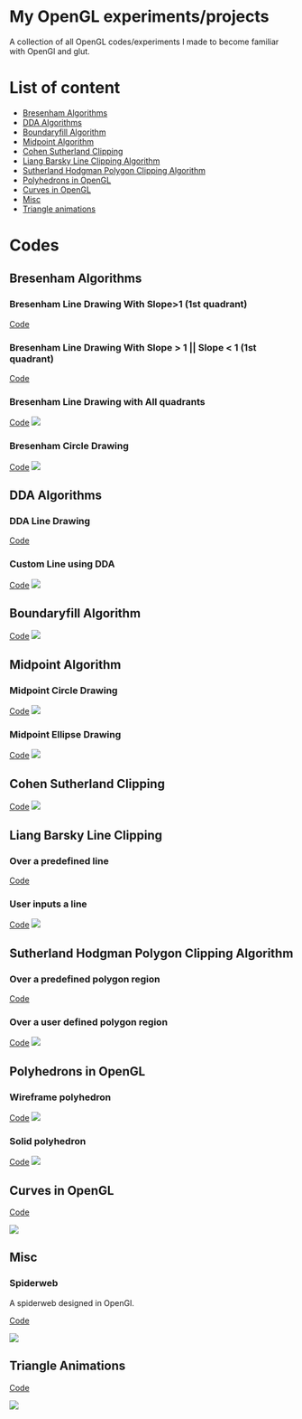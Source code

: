# My OpenGL experiments/projects
A collection of all OpenGL codes/experiments I made to become familiar with OpenGl and glut.

# List of content
- [Bresenham Algorithms](#bresenham-algorithms)
- [DDA Algorithms](#dda-algorithms)
- [Boundaryfill Algorithm](#boundaryfill-algorithm)
- [Midpoint Algorithm](#midpoint-algorithm)
- [Cohen Sutherland Clipping](#cohen-sutherland-clipping)
- [Liang Barsky Line Clipping Algorithm](#liang-barsky-line-clipping)
- [Sutherland Hodgman Polygon Clipping Algorithm](#sutherland-hodgman-polygon-clipping-algorithm)
- [Polyhedrons in OpenGL](#polyhedrons-in-opengl)
- [Curves in OpenGL](#curves-in-opengl)
- [Misc](#misc)
- [Triangle animations](#triangle-animations)

# Codes

## Bresenham Algorithms

### Bresenham Line Drawing With Slope>1 (1st quadrant)

[Code](/Bresenham%20Algorithm/BresenhamWithSlopeLessThan1.c)

### Bresenham Line Drawing With Slope > 1 || Slope < 1 (1st quadrant)

[Code](/Bresenham%20Algorithm/BresenhamWithAllSlopes.c)

### Bresenham Line Drawing with All quadrants

[Code](/Bresenham%20Algorithm/BresenhamFinal.c)
![](/Outputs/bresenham.png)

### Bresenham Circle Drawing

[Code](/Bresenham%20Algorithm/BresenhamCircleDrawing.c)
![](/Outputs/BresenhamCircle.gif)

## DDA Algorithms

### DDA Line Drawing

[Code](/DDA%20Algorithm/DDA.c)

### Custom Line using DDA

[Code](/DDA%20Algorithm/CustomLineUsingDDA.c)
![](/Outputs/CustomLineDrawing.gif)

## Boundaryfill Algorithm

[Code](/Boundary%20Fill%20Algorithm/BoundaryFill.c)
![](/Outputs/BoundaryFill.gif)

## Midpoint Algorithm


### Midpoint Circle Drawing
[Code](/MidpointAlgorithm/MidpointScanCircle.c)
![](/Outputs/MidpointCircle.png)

### Midpoint Ellipse Drawing
[Code](/MidpointAlgorithm/MidpointScanEllipse.c)
![](/Outputs/MidpointEllipse.png)

## Cohen Sutherland Clipping

[Code](/CohenSutherland/cohenSutherland.c)
![](/Outputs/CohenClipping.png)


## Liang Barsky Line Clipping

### Over a predefined line
[Code](/LiangBarskyAlgorithm/LiangBarskyLineClipping.c)

### User inputs a line
[Code](/LiangBarskyAlgorithm/LiangBarskyUserDefinedRegions.c)
![](/Outputs/LineClippingUser.gif)

## Sutherland Hodgman Polygon Clipping Algorithm

### Over a predefined polygon region
[Code](/SutherlandHodgman/SutherlandHodgmanPolygonClipping.cpp)

### Over a user defined polygon region
[Code](/SutherlandHodgman/SutherlandHodgmanUserDefined.cpp)
![](/Outputs/PolygonClippingUser.gif)

## Polyhedrons in OpenGL

### Wireframe polyhedron
[Code](/Polyhedron/PolyhedronWired.c)
![](/Outputs/Polyhedron.png)

### Solid polyhedron
[Code](/Polyhedron/PolyhedronSolid.c)
![](/Outputs/PolyhedronSolid.png)

## Curves in OpenGL
[Code](/Curves/Curve.c)

![](/Outputs/Curves.png)


## Misc

### Spiderweb
A spiderweb designed in OpenGl.

[Code](/Misc/Spiderweb.c)

![](/Outputs/Spiderweb.png)


## Triangle Animations
[Code](/Triangle%20Animations/main.cpp)

![](/Outputs/TriangleAnimationOutput.gif)


